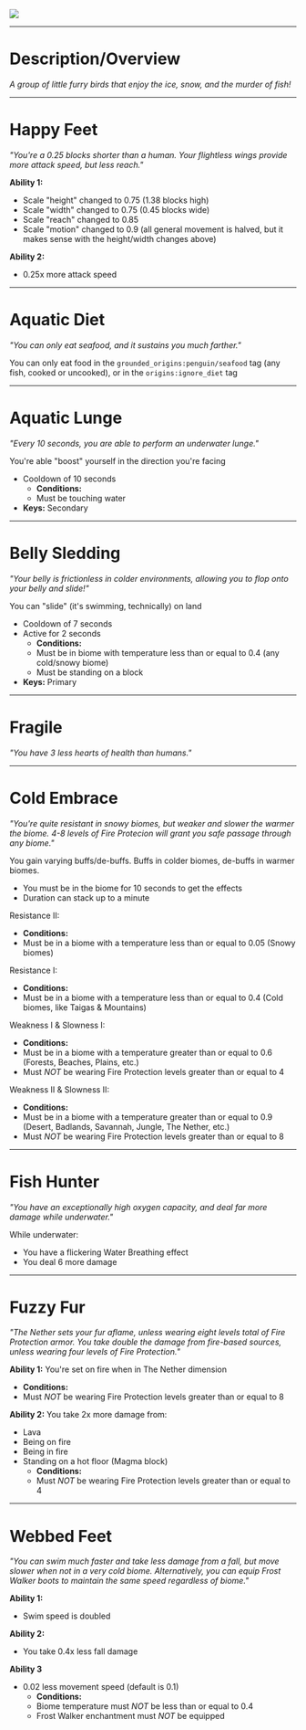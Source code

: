 ![](https://github.com/Mos-Origins/GroundedOrigins/blob/master/.github/assets/penguin_icon_large.png?raw=true)


***


# **Description/Overview**
_A group of little furry birds that enjoy the ice, snow, and the murder of fish!_


***


# **Happy Feet**
_"You're a 0.25 blocks shorter than a human. Your flightless wings provide more attack speed, but less reach."_

**Ability 1:**
- Scale "height" changed to 0.75 (1.38 blocks high)
- Scale "width" changed to 0.75 (0.45 blocks wide)
- Scale "reach" changed to 0.85
- Scale "motion" changed to 0.9 (all general movement is halved, but it makes sense with the height/width changes above)

**Ability 2:**
- 0.25x more attack speed


***


# **Aquatic Diet**
_"You can only eat seafood, and it sustains you much farther."_

You can only eat food in the `grounded_origins:penguin/seafood` tag (any fish, cooked or uncooked), or in the `origins:ignore_diet` tag


***


# **Aquatic Lunge**
_"Every 10 seconds, you are able to perform an underwater lunge."_

You're able "boost" yourself in the direction you're facing
- Cooldown of 10 seconds
  - **Conditions:**
  - Must be touching water
- **Keys:** Secondary


***


# **Belly Sledding**
_"Your belly is frictionless in colder environments, allowing you to flop onto your belly and slide!"_

You can "slide" (it's swimming, technically) on land
- Cooldown of 7 seconds
- Active for 2 seconds
  - **Conditions:**
  - Must be in biome with temperature less than or equal to 0.4 (any cold/snowy biome)
  - Must be standing on a block
- **Keys:** Primary


***


# **Fragile**
_"You have 3 less hearts of health than humans."_


***


# **Cold Embrace**
_"You're quite resistant in snowy biomes, but weaker and slower the warmer the biome. 4-8 levels of Fire Protecion will grant you safe passage through any biome."_

You gain varying buffs/de-buffs. Buffs in colder biomes, de-buffs in warmer biomes.
- You must be in the biome for 10 seconds to get the effects
- Duration can stack up to a minute

Resistance II:
- **Conditions:**
- Must be in a biome with a temperature less than or equal to 0.05 (Snowy biomes)

Resistance I:
- **Conditions:**
- Must be in a biome with a temperature less than or equal to 0.4 (Cold biomes, like Taigas & Mountains)

Weakness I & Slowness I:
- **Conditions:**
- Must be in a biome with a temperature greater than or equal to 0.6 (Forests, Beaches, Plains, etc.)
- Must _NOT_ be wearing Fire Protection levels greater than or equal to 4

Weakness II & Slowness II:
- **Conditions:**
- Must be in a biome with a temperature greater than or equal to 0.9 (Desert, Badlands, Savannah, Jungle, The Nether, etc.)
- Must _NOT_ be wearing Fire Protection levels greater than or equal to 8


***


# **Fish Hunter**
_"You have an exceptionally high oxygen capacity, and deal far more damage while underwater."_

While underwater:
- You have a flickering Water Breathing effect
- You deal 6 more damage


***


# **Fuzzy Fur**
_"The Nether sets your fur aflame, unless wearing eight levels total of Fire Protection armor. You take double the damage from fire-based sources, unless wearing four levels of Fire Protection."_

**Ability 1:**
You're set on fire when in The Nether dimension
- **Conditions:**
- Must _NOT_ be wearing Fire Protection levels greater than or equal to 8

**Ability 2:**
You take 2x more damage from:
- Lava
- Being on fire
- Being in fire
- Standing on a hot floor (Magma block)
  - **Conditions:**
  - Must _NOT_ be wearing Fire Protection levels greater than or equal to 4


***


# **Webbed Feet**
_"You can swim much faster and take less damage from a fall, but move slower when not in a very cold biome. Alternatively, you can equip Frost Walker boots to maintain the same speed regardless of biome."_

**Ability 1:**
- Swim speed is doubled

**Ability 2:**
- You take 0.4x less fall damage

**Ability 3**
- 0.02 less movement speed (default is 0.1)
  - **Conditions:**
  - Biome temperature must _NOT_ be less than or equal to 0.4
  - Frost Walker enchantment must _NOT_ be equipped
